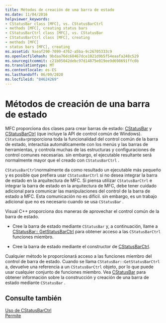 ```yaml
---
title: Métodos de creación de una barra de estado
ms.date: 11/04/2016
helpviewer_keywords:
- CStatusBar class [MFC], vs. CStatusBarCtrl
- methods [MFC], creating status bars
- CStatusBarCtrl class [MFC], vs. CStatusBar
- CStatusBarCtrl class [MFC], creating
- methods [MFC]
- status bars [MFC], creating
ms.assetid: 9aeaf290-7099-4762-a5ba-9c26705333c9
ms.openlocfilehash: 9bdaa76dc68467dce1021d9b5f54eaafa248c529
ms.sourcegitcommit: c21b05042debc97d14875e019ee9d698691ffc0b
ms.translationtype: MT
ms.contentlocale: es-ES
ms.lasthandoff: 06/09/2020
ms.locfileid: "84624269"
---
```

# <a name="methods-of-creating-a-status-bar"></a>Métodos de creación de una barra de estado

MFC proporciona dos clases para crear barras de estado: [CStatusBar](reference/cstatusbar-class.md) y [CStatusBarCtrl](reference/cstatusbarctrl-class.md) (que incluye la API de control común de Windows). `CStatusBar`proporciona toda la funcionalidad del control común de la barra de estado, interactúa automáticamente con los menús y las barras de herramientas, y controla muchas de las estructuras y configuraciones de control comunes necesarias. sin embargo, el ejecutable resultante será normalmente mayor que el creado con `CStatusBarCtrl` .

`CStatusBarCtrl`normalmente da como resultado un ejecutable más pequeño y es posible que prefiera usar `CStatusBarCtrl` si no desea integrar la barra de estado en la arquitectura de MFC. Si piensa utilizar `CStatusBarCtrl` e integrar la barra de estado en la arquitectura de MFC, debe tener cuidado adicional para comunicar las manipulaciones del control de la barra de estado a MFC. Esta comunicación no es difícil. sin embargo, es un trabajo adicional que no es necesario cuando se usa `CStatusBar` .

Visual C++ proporciona dos maneras de aprovechar el control común de la barra de estado.

- Cree la barra de estado mediante `CStatusBar` y, a continuación, llame a [CStatusBar:: GetStatusBarCtrl](reference/cstatusbar-class.md#getstatusbarctrl) para obtener acceso a las `CStatusBarCtrl` funciones miembro.

- Cree la barra de estado mediante el constructor de [CStatusBarCtrl](reference/cstatusbarctrl-class.md).

Cualquier método le proporcionará acceso a las funciones miembro del control de barra de estado. Cuando se llama `CStatusBar::GetStatusBarCtrl` a, devuelve una referencia a un `CStatusBarCtrl` objeto, por lo que puede usar cualquier conjunto de funciones miembro. Vea [CStatusBar](reference/cstatusbar-class.md) para obtener información sobre la construcción y creación de una barra de estado mediante `CStatusBar` .

## <a name="see-also"></a>Consulte también

[Uso de CStatusBarCtrl](using-cstatusbarctrl.md)<br/>
[Permite](controls-mfc.md)
